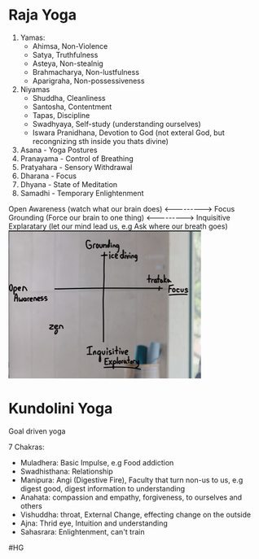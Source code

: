 # Raja Yoga

1. Yamas:
	- Ahimsa, Non-Violence
	- Satya, Truthfulness
	- Asteya, Non-stealnig
	- Brahmacharya, Non-lustfulness
	- Aparigraha, Non-possessiveness
2. Niyamas
	- Shuddha, Cleanliness
	- Santosha, Contentment
	- Tapas, Discipline
	- Swadhyaya, Self-study (understanding ourselves)
	- Iswara Pranidhana, Devotion to God (not exteral God, but recongnizing sth inside you thats divine)
3. Asana - Yoga Postures
4. Pranayama - Control of Breathing
5. Pratyahara - Sensory Withdrawal
6. Dharana - Focus
7. Dhyana - State of Meditation
8. Samadhi - Temporary Enlightenment

Open Awareness (watch what our brain does) <---------> Focus
Grounding (Force our brain to one thing) <---------> Inquisitive Explaratary (let our mind lead us, e.g Ask where our breath goes)
![](../z.Images/Pasted%20image%2020230428165836.png)

# Kundolini Yoga

Goal driven yoga

7 Chakras:
- Muladhera: Basic Impulse, e.g Food addiction
- Swadhisthana: Relationship
- Manipura: Angi (Digestive Fire), Faculty that turn non-us to us, e.g digest good, digest information to understanding
- Anahata: compassion and empathy, forgiveness, to ourselves and others
- Vishuddha: throat, External Change, effecting change on the outside
- Ajna: Thrid eye, Intuition and understanding
- Sahasrara: Enlightenment, can't train

#HG
